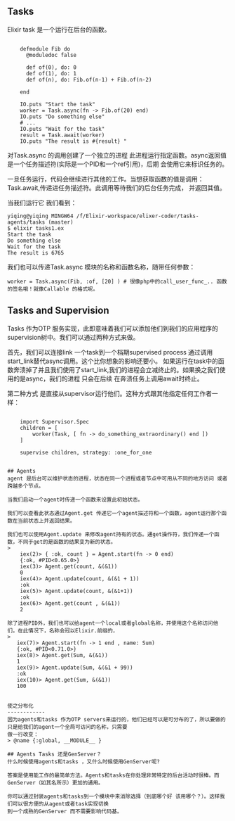 Tasks
-----
Elixir task 是一个运行在后台的函数。

~~~

    defmodule Fib do
      @moduledoc false
    
      def of(0), do: 0
      def of(1), do: 1
      def of(n), do: Fib.of(n-1) + Fib.of(n-2)
    
    end
    
    IO.puts "Start the task"
    worker = Task.async(fn -> Fib.of(20) end)
    IO.puts "Do something else"
    # ...
    IO.puts "Wait for the task"
    result = Task.await(worker)
    IO.puts "The result is #{result} "
~~~

对Task.async 的调用创建了一个独立的进程 此进程运行指定函数。async返回值是一个任务描述符(实际是一个PID和一个ref引用)，后期
会使用它来标识任务的。

一旦任务运行，代码会继续进行其他的工作。当想获取函数的值是调用：Task.await,传递进任务描述符。此调用等待我们的后台任务完成，
并返回其值。

当我们运行它 我们看到：
>
    yiqing@yiqing MINGW64 /f/Elixir-workspace/elixer-coder/tasks-agents/tasks (master)
    $ elixir tasks1.ex
    Start the task
    Do something else
    Wait for the task
    The result is 6765

我们也可以传递Task.async 模块的名称和函数名称，随带任何参数：
> 
    worker = Task.async(Fib, :of, [20] ) # 很像php中的call_user_func_.. 函数的签名哦！就像Callable 的格式呢。
    
## Tasks and Supervision
Tasks 作为OTP 服务实现，此即意味着我们可以添加他们到我们的应用程序的supervision树中。我们可以通过两种方式来做。

首先，我们可以连接link 一个task到一个档期supervised process 通过调用start_link替代async调用。这个比你想象的影响还要小。
如果运行在task中的函数奔溃掉了并且我们使用了start_link,我们的进程会立减终止的。如果换之我们使用的是async，我们的进程
只会在后续 在奔溃任务上调用await时终止。
    
第二种方式 是直接从supervisor运行他们。这种方式跟其他指定任何工作者一样：
~~~
    
    import Supervisor.Spec
    children = [
        worker(Task, [ fn -> do_something_extraordinary() end ])
    ]
    
    supervise children, strategy: :one_for_one


## Agents
agent 是后台可以维护状态的进程，状态在同一个进程或者节点中可用从不同的地方访问 或者跨越多个节点。
    
当我们启动一个agent时传递一个函数来设置此初始状态。
    
我们可以查看此状态通过Agent.get 传递它一个agent描述符和一个函数，agent运行那个函数在当前状态上并返回结果。
    
我们也可以使用Agent.update 来修改agent持有的状态。通get操作符，我们传递一个函数，不同于get的是函数的结果变为新的状态。
>
    iex(2)> { :ok, count } = Agent.start(fn -> 0 end)
    {:ok, #PID<0.65.0>}
    iex(3)> Agent.get(count, &(&1))
    0
    iex(4)> Agent.update(count, &(&1 + 1))
    :ok
    iex(5)> Agent.update(count, &(&1+1))
    :ok
    iex(6)> Agent.get(count , &(&1))
    2

除了进程PID外，我们也可以给agent一个local或者global名称，并使用这个名称访问他们，在此情况下，名称会冠以Elixir.前缀的，
>
   iex(7)> Agent.start(fn -> 1 end , name: Sum)
   {:ok, #PID<0.71.0>}
   iex(8)> Agent.get(Sum, &(&1))
   1
   iex(9)> Agent.update(Sum, &(&1 + 99))
   :ok
   iex(10)> Agent.get(Sum, &(&1))
   100

   
使之分布化
------------
因为agents和tasks 作为OTP servers来运行的，他们已经可以是可分布的了，所以要做的只是给我们的agent一个全局可访问的名称，只需要
做一行改变：
> @name {:global, __MODULE__ }

## Agents Tasks 还是GenServer？
什么时候使用agents和tasks ，又什么时候使用GenServer呢?

答案是使用能工作的最简单方法。Agents和tasks在你处理非常特定的后台活动时很棒。而GenServer（如其名所示）更加的通用。

你可以通过封装agents和tasks到一个模块中来消除选择（到底哪个好 该用哪个？）。这样我们可以很方便的从agent或者task实现切换
到一个成熟的GenServer 而不需要影响代码基。
   
    
    
